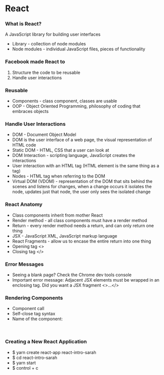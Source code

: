 # React

### What is React?
A JavaScript library for building user interfaces
- Library - collection of node modules
- Node modules - individual JavaScript files, pieces of functionality


### Facebook made React to
1. Structure the code to be reusable
2. Handle user interactions


### Reusable
- Components - class component, classes are usable
- OOP - Object Oriented Programming, philosophy of coding that embraces objects


### Handle User Interactions
- DOM - Document Object Model
- DOM is the user interface of a web page, the visual representation of HTML code
- Static DOM - HTML, CSS that a user can look at
- DOM Interaction - scripting language, JavaScript creates the interactions
- User interaction with an HTML tag (HTML element is the same thing as a tag)
- Nodes - HTML tag when referring to the DOM
- Virtual DOM (VDOM) - representation of the DOM that sits behind the scenes and listens for changes, when a change occurs it isolates the node, updates just that node, the user only sees the isolated change


### React Anatomy
- Class components inherit from mother React
- Render method - all class components must have a render method
- Return - every render method needs a return, and can only return one thing
- JSX - JavaScript XML, JavaScript markup language
- React Fragments - allow us to encase the entire return into one thing
- Opening tag <>
- Closing tag </>


### Error Messages
- Seeing a blank page? Check the Chrome dev tools console
- Important error message: Adjacent JSX elements must be wrapped in an enclosing tag. Did you want a JSX fragment <>...</>


### Rendering Components
- Component call
- Self-close tag syntax
- Name of the component: <Header />


### Creating a New React Application
- $ yarn create react-app react-intro-sarah
- $ cd react-intro-sarah
- $ yarn start
- $ control + c
